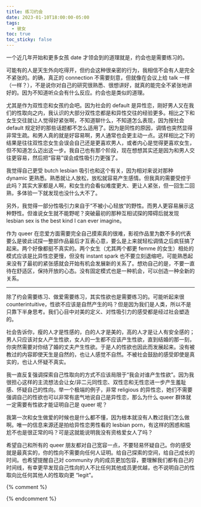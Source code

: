 ```yaml
---
title: 练习约会
date: 2023-01-10T18:00:00-05:00
tags:
  - 彼女
toc: true
toc_sticky: false
---
```


一个近几年开始和更多女孩 date 才领会到的道理就是，约会也是需要练习的。
<!--more-->

可能有的人是天生外向吃得开，但约会这种很亲密的行为，我相信不会有人是完全不紧张的。的确，真正的 connection 不需要刻意，但就像在会议上给 talk 一样（一样？），不是说你对自己的研究很熟悉、很想讲好，就真的能完全不紧张地讲好的。因为不知道听众会有什么反应。约会也是类似的道理。

尤其是作为双性恋和女孩约会吧。因为社会的 default 是异性恋，刚好男人又在我们的性取向之内，我认识的大部分双性恋都是和异性交往的经验更多。相比之下和女生交往就让人觉得好紧张啊，不知道聊什么，不知道怎么表现，因为按社会 default 规定好的那些话题都不怎么适用了。因为是同性的原因，调情也突然显得非常生疏。和男人真的就是好容易啊，男人通常也会更主动一点。这样相比之下的结果是往往双性恋女生会误会自己还是更喜欢男人，或者内心是觉得更喜欢女生，但不知道怎么迈出这一步。我自己也有那个阶段，现在想想其实还是因为和男人交往更容易，然后把“容易”误会成性吸引力更强了。

我觉得自己更受 butch lesbian 吸引也和这个有关，因为相对来说对那种 dynamic 更熟悉。熟悉就让人放松，放松就容易产生感情。但我真的需要受控于此吗？其实大家都是人啊，和女生约会看似难度更大、更让人紧张，但一回生二回熟，多体验一下就发现也没什么大不了。

另外，我觉得一部分性吸引力来自于“不被小心轻放”的野性。而男人更容易展示这种野性。但谁说女生就不能野呢？突破最初的那种互相试探的障碍后就发现 lesbian sex is the best kind I can ever imagine。

作为 queer 在恋爱方面需要完全自己摸索真的很难，影视作品里为数不多的代表要么是彼此试探一整部作品最后才互表心意，要么是上来就轻松调情之后疯狂搞了起来。两个好像都挺不真实的。两个女生（尤其两个都更 femme 的女生）相处的模式应该是比异性恋更慢，但没有 instant spark 也不要立刻退缩吧，可能熟悉起来没有了最初的紧张感就会开始有机会发展新的关系了。想劝自己的是，不要一直待在舒适区，保持开放的心态。没有固定模式也是一种机会，可以创造一种全新的关系。

---

除了约会需要练习、做爱需要练习，其实性欲也是需要练习的。可能听起来很 counterintuitive，性欲不应该是自然产生的吗？但是因为我们是人类，所以不是只靠下半身思考。我们心目中对美的定义、对性吸引力的感受都是经过社会塑造的。

社会告诉你，瘦的人才是性感的，白的人才是美的，高的人才是让人有安全感的；男人只应该对女人产生性欲，女人的一生都不应该产生性欲，直到结婚的那一刻，你突然需要对你结了婚的丈夫产生性欲。于是人的性欲也因此而发展起来。没有被教过的内容即使天生是自然的，也让人感觉不自然。不被社会鼓励的感受即使是真实的，也让人怀疑不真实。

我一直反复强调探索自己性取向的方式不应该局限于“我会对谁产生性欲”。因为我很担心这样的主流想法会让女/非二元同性恋、双性恋和无性恋进一步产生羞耻感、怀疑自己的性向。举一个极端的例子，非常 religious 的异性恋，她们不需要强调自己的性欲也可以非常有底气地说自己是异性恋，那么为什么 queer 群体就一定需要有性欲才能证明自己是 queer 呢？

我第一次和女生做爱的时候也是什么都不懂，因为根本就没有人教过我们怎么做啊。唯一的信息来源还是拍给异性恋男性看的 lesbian porn，有这样的困惑和尴尬不也是很正常的吗？可是这就能说明我没有资格爱女人了吗？

希望自己和所有的 queer 朋友都对自己宽容一点，不要轻易怀疑自己。你的感受就是最真实的，你的性向不需要向任何人证明。给自己探索的空间，给自己成长的时间。也希望提醒自己对 community 内的成员更加包容，要理解我们都有自己的时间线，有幸更早发现自己性向的人不比任何其他成员更优越，也不说明自己的性取向比任何其他人的性取向更 “legit”。



{% comment %}



{% endcomment %}
